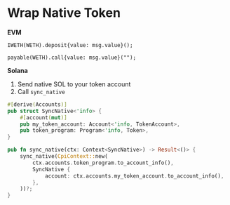 # Wrap Native Token

**EVM**

```solidity
IWETH(WETH).deposit{value: msg.value}();
```

```solidity
payable(WETH).call{value: msg.value}("");
```

**Solana**

1. Send native SOL to your token account
2. Call `sync_native`

```rust
#[derive(Accounts)]
pub struct SyncNative<'info> {
    #[account(mut)]
    pub my_token_account: Account<'info, TokenAccount>,
    pub token_program: Program<'info, Token>,
}

pub fn sync_native(ctx: Context<SyncNative>) -> Result<()> {
    sync_native(CpiContext::new(
        ctx.accounts.token_program.to_account_info(),
        SyncNative {
            account: ctx.accounts.my_token_account.to_account_info(),
        },
    ))?;
}
```

